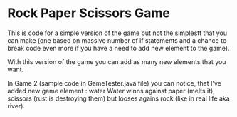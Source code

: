 # Rock Paper Scissors Game
This is code for a simple version of the game but not the simplestt that you can make (one based on massive number of if statements and a chance to break code even more if you have a need to add new element to the game).

With this version of the game you can add as many new elements that you want. 

In Game 2 (sample code in GameTester.java file) you can notice, that I've added new game element : water
Water winns against paper (melts it), scissors (rust is destroying them) but looses agains rock (like in real life aka river).
